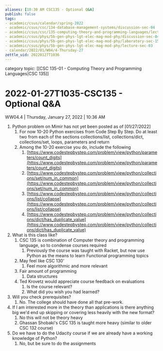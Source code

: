 ```yaml
---
aliases: [10:30 AM CSC135 - Optional Q&A]
publish: false
tags:
- academic/csus/calendar/spring-2022
- academic/csus/csc/134-database-management-systems/discussion-sec-04
- academic/csus/csc/135-computing-theory-and-programming-languages/lecture-sec-01
- academic/csus/phys/5b-gen-phys-lgt-elec-mag-mod-phy/discussion-sec-04
- academic/csus/phys/5b-gen-phys-lgt-elec-mag-mod-phy/laboratory-sec-15
- academic/csus/phys/5b-gen-phys-lgt-elec-mag-mod-phy/lecture-sec-03
- calendar/2022/01/W04/4-Thursday-27
zettle_uid: 20220127T1036
---
```


category topic: [[CSC 135-01 - Computing Theory and Programming Languages|CSC 135]]

# 2022-01-27T1035-CSC135 - Optional Q&A

WW04.4 | Thursday, January 27, 2022 | 10:36 AM

1. Python problem on Mimir has not yet been posted as of [01/27/2022]
	1. For now 10-20 Python exercises from Code Step By Step. Do at least two from each of the sections collections/list, collections/dict, collections/set, loops, parameters and return
	2. Among the 10-20 exercise you do, include the following
		1. [https://www.codestepbystep.com/problem/view/python/parameters/count_digits](https://www.codestepbystep.com/problem/view/python/parameters/count_digits)
		2. [https://www.codestepbystep.com/problem/view/python/collections/set/num_in_common](https://www.codestepbystep.com/problem/view/python/collections/set/num_in_common)
		3. [https://www.codestepbystep.com/problem/view/python/collections/list/collapse](https://www.codestepbystep.com/problem/view/python/collections/list/collapse)
		4. [https://www.codestepbystep.com/problem/view/python/collections/dict/has_duplicate_value](https://www.codestepbystep.com/problem/view/python/collections/dict/has_duplicate_value)
2. What is this class like?
	1. CSC 135 is combination of Computer theory and programming language, so to condense courses required
		1. Previously the course was taught with Racket, but now use Python as the means to learn Functional programming topics
	2. May feel like CSC 130'
		1. Feel more algorithmic and more relevant
	3. Fair amount of programming
		1. Data structures
	4. Ted Krovetz would appreciate course feedback on evaluations
		1. Is the course relevant?
		2. What did you wish you had learned?
3. Will you check prerequisites?
	1. No.  The college should have done all that pre-work.
4. If I am interested more in the theory than applications is there anything big we'd end up skipping or covering less heavily with the new format?
	1. No this will not be theory heavy
	2. Ghassan Shobaki's CSC 135 is taught more heavy (similar to older CSC 132 course)
5. Do we have to do the Udacity course if we are already have a working knowledge of Python?
	1. No, but be sure to do the assignments
